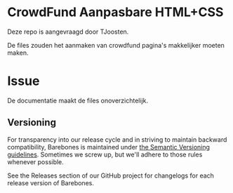 # CrowdFund Aanpasbare HTML+CSS
Deze repo is aangevraagd door TJoosten.

De files zouden het aanmaken van crowdfund pagina's makkelijker moeten maken.

# Issue
De documentatie maakt de files onoverzichtelijk.

## Versioning

For transparency into our release cycle and in striving to maintain backward compatibility,
Barebones is maintained under [the Semantic Versioning guidelines](http://semver.org/). 
Sometimes we screw up, but we'll adhere to those rules whenever possible.

See the Releases section of our GitHub project for changelogs for each release version of Barebones.
